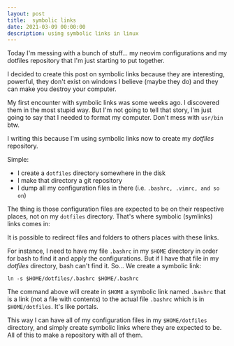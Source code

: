 ```yaml
---
layout: post
title:  symbolic links
date: 2021-03-09 00:00:00
description: using symbolic links in linux
---
```


Today I'm messing with a bunch of stuff... my neovim configurations and my dotfiles repository that I'm just starting to put together.

I decided to create this post on symbolic links because they are interesting, powerful, they don't exist on windows I believe (maybe they do) and they can make you destroy your computer.

My first encounter with symbolic links was some weeks ago. I discovered them in the most stupid way. But I'm not going to tell that story, I'm just going to say that I needed to format my computer. Don't mess with `usr/bin` btw.

I writing this because I'm using symbolic links now to create my *dotfiles* repository.

Simple:
- I create a `dotfiles` directory somewhere in the disk
- I make that directory a git repository
- I dump all my configuration files in there (i.e. `.bashrc, .vimrc, and so on`)

The thing is those configuration files are expected to be on their respective places, not on my `dotfiles` directory. That's where symbolic (symlinks) links comes in:

It is possible to redirect files and folders to others places with these links.

For instance, I need to have my file `.bashrc` in my `$HOME` directory in order for bash to find it and apply the configurations. But if I have that file in my *dotfiles* directory, bash can't find it. So... We create a symbolic link:

`ln -s $HOME/dotfiles/.bashrc $HOME/.bashrc`

The command above will create in `$HOME` a symbolic link named `.bashrc` that is a link (not a file with contents) to the actual file `.bashrc` which is in `$HOME/dotfiles`.
It's like portals.

This way I can have all of my configuration files in my `$HOME/dotfiles` directory, and simply create symbolic links where they are expected to be. All of this to make a repository with all of them.
